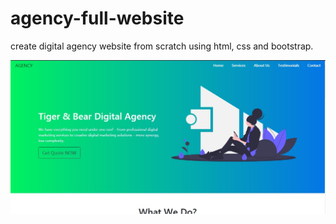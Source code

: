 # agency-full-website

create digital agency website from scratch using html, css and bootstrap.

![screenshot web design](img/webdesign.jpg)


